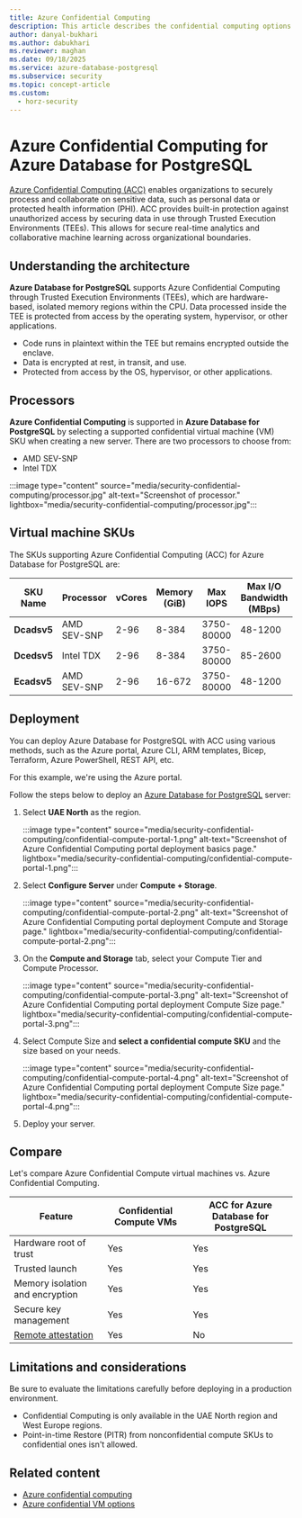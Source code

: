 ```yaml
---
title: Azure Confidential Computing
description: This article describes the confidential computing options in Azure Database for PostgreSQL flexible server.
author: danyal-bukhari
ms.author: dabukhari
ms.reviewer: maghan
ms.date: 09/18/2025
ms.service: azure-database-postgresql
ms.subservice: security
ms.topic: concept-article
ms.custom:
  - horz-security
---
```


# Azure Confidential Computing for Azure Database for PostgreSQL

[Azure Confidential Computing (ACC)](/azure/confidential-computing/overview) enables organizations to securely process and collaborate on sensitive data, such as personal data or protected health information (PHI). ACC provides built-in protection against unauthorized access by securing data in use through Trusted Execution Environments (TEEs). This allows for secure real-time analytics and collaborative machine learning across organizational boundaries.

## Understanding the architecture

**Azure Database for PostgreSQL** supports Azure Confidential Computing through Trusted Execution Environments (TEEs), which are hardware-based, isolated memory regions within the CPU. Data processed inside the TEE is protected from access by the operating system, hypervisor, or other applications.

- Code runs in plaintext within the TEE but remains encrypted outside the enclave.
- Data is encrypted at rest, in transit, and use.
- Protected from access by the OS, hypervisor, or other applications.

## Processors

**Azure Confidential Computing** is supported in **Azure Database for PostgreSQL** by selecting a supported confidential virtual machine (VM) SKU when creating a new server. There are two processors to choose from:

- AMD SEV-SNP
- Intel TDX

:::image type="content" source="media/security-confidential-computing/processor.jpg" alt-text="Screenshot of processor." lightbox="media/security-confidential-computing/processor.jpg":::

## Virtual machine SKUs

The SKUs supporting Azure Confidential Computing (ACC) for Azure Database for PostgreSQL are:

| SKU Name | Processor | vCores | Memory (GiB) | Max IOPS | Max I/O Bandwidth (MBps) |
| --- | --- | --- | --- | --- | --- |
| **Dcadsv5** | AMD SEV-SNP | 2-96 | 8-384 | 3750-80000 | 48-1200 |
| **Dcedsv5** | Intel TDX | 2-96 | 8-384 | 3750-80000 | 85-2600 |
| **Ecadsv5** | AMD SEV-SNP | 2-96 | 16-672 | 3750-80000 | 48-1200 |

## Deployment

You can deploy Azure Database for PostgreSQL with ACC using various methods, such as the Azure portal, Azure CLI, ARM templates, Bicep, Terraform, Azure PowerShell, REST API, etc.

For this example, we're using the Azure portal.

Follow the steps below to deploy an [Azure Database for PostgreSQL](https://ms.portal.azure.com/#create/Microsoft.PostgreSQLFlexibleServer) server:

1. Select **UAE North** as the region.

   :::image type="content" source="media/security-confidential-computing/confidential-compute-portal-1.png" alt-text="Screenshot of Azure Confidential Computing portal deployment basics page." lightbox="media/security-confidential-computing/confidential-compute-portal-1.png":::

1. Select **Configure Server** under **Compute + Storage**.

   :::image type="content" source="media/security-confidential-computing/confidential-compute-portal-2.png" alt-text="Screenshot of Azure Confidential Computing portal deployment Compute and Storage page." lightbox="media/security-confidential-computing/confidential-compute-portal-2.png":::

1. On the **Compute and Storage** tab, select your Compute Tier and Compute Processor.

   :::image type="content" source="media/security-confidential-computing/confidential-compute-portal-3.png" alt-text="Screenshot of Azure Confidential Computing portal deployment Compute Size page." lightbox="media/security-confidential-computing/confidential-compute-portal-3.png":::

1. Select Compute Size and **select a confidential compute SKU** and the size based on your needs.

   :::image type="content" source="media/security-confidential-computing/confidential-compute-portal-4.png" alt-text="Screenshot of Azure Confidential Computing portal deployment Compute Size page." lightbox="media/security-confidential-computing/confidential-compute-portal-4.png":::

1. Deploy your server.

## Compare

Let's compare Azure Confidential Compute virtual machines vs. Azure Confidential Computing.

| Feature | Confidential Compute VMs | ACC for Azure Database for PostgreSQL |
| --- | --- | --- |
| Hardware root of trust | Yes | Yes |
| Trusted launch | Yes | Yes |
| Memory isolation and encryption | Yes | Yes |
| Secure key management | Yes | Yes |
| [Remote attestation](/azure/confidential-computing/attestation-solutions) | Yes | No |

## Limitations and considerations

Be sure to evaluate the limitations carefully before deploying in a production environment.

- Confidential Computing is only available in the UAE North region and West Europe regions.
- Point-in-time Restore (PITR) from nonconfidential compute SKUs to confidential ones isn't allowed.

## Related content

- [Azure confidential computing](/azure/confidential-computing/trusted-execution-environment)
- [Azure confidential VM options](/azure/confidential-computing/virtual-machine-options)
